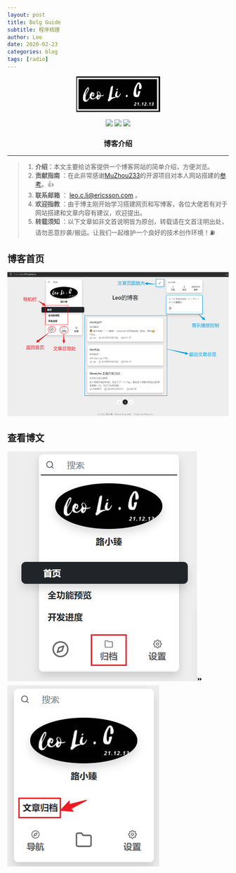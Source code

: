 ```yaml
---
layout: post
title: Bolg Guide
subtitle: 程序梳理
author: Leo
date: 2020-02-23
categories: blog
tags: [radio]
---
```


<p align="center">
<a href="https://github.com/Leo-2019" target="_blank">
	<img src="https://github.com/Leo-2019/Picture/blob/main/pictures/logo/square_mid.jpg?raw=true" width=""/>
</a>
</p>

<p align="center">
  <a href="https://github.com/Leo-2019"><img src="https://img.shields.io/badge/Author-Leo-blue.svg"></a>
  <a href="https://www.ericsson.com"><img src="https://img.shields.io/badge/company-Ericssion-brightgreen.svg"></a>
  <a href="https://internal.ericsson.com/org/31580708?unit=31580708"><img src="https://img.shields.io/badge/Unit-RPCN_SWD_APP4-red.svg"></a>
</p>

<h3 align="center">博客介绍</h3>

---

> 1. **介绍**：本文主要给访客提供一个博客网站的简单介绍，方便浏览。
> 2. **贡献指南** ：在此非常感谢[MuZhou233](https://github.com/MuZhou233)的开源项目对本人网站搭建的[参考](https://github.com/MuZhou233/Morecho-Jekyll)。👍
> 3. **联系邮箱** ： leo.c.li@ericsson.com 。
> 4. **欢迎指教** ：由于博主刚开始学习搭建网页和写博客，各位大佬若有对于网站搭建和文章内容有建议，欢迎提出。
> 5. **转载须知** ：以下文章如非文首说明皆为原创，转载请在文首注明出处，请勿恶意抄袭/搬运。让我们一起维护一个良好的技术创作环境！⛽️

## 博客首页

![firstPage](https://github.com/Leo-2019/Leo-2019.github.io/blob/master/_posts/pictures/BlogGuide/Picture1.png)

## 查看博文

![docPage](https://github.com/Leo-2019/Leo-2019.github.io/blob/master/_posts/pictures/BlogGuide/Picture2.png)⏩![docPage](https://github.com/Leo-2019/Leo-2019.github.io/blob/master/_posts/pictures/BlogGuide/Picture3.png)
